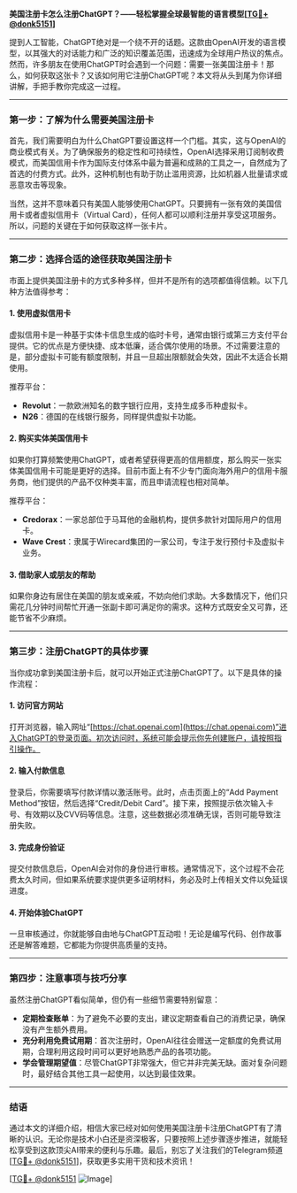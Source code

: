 **美国注册卡怎么注册ChatGPT？——轻松掌握全球最智能的语言模型[[TG💪+ @donk5151](https://t.me/s/donk5151)]**

提到人工智能，ChatGPT绝对是一个绕不开的话题。这款由OpenAI开发的语言模型，以其强大的对话能力和广泛的知识覆盖范围，迅速成为全球用户热议的焦点。然而，许多朋友在使用ChatGPT时会遇到一个问题：需要一张美国注册卡！那么，如何获取这张卡？又该如何用它注册ChatGPT呢？本文将从头到尾为你详细讲解，手把手教你完成这一过程。

---

### **第一步：了解为什么需要美国注册卡**
首先，我们需要明白为什么ChatGPT要设置这样一个门槛。其实，这与OpenAI的商业模式有关。为了确保服务的稳定性和可持续性，OpenAI选择采用订阅制收费模式，而美国信用卡作为国际支付体系中最为普遍和成熟的工具之一，自然成为了首选的付费方式。此外，这种机制也有助于防止滥用资源，比如机器人批量请求或恶意攻击等现象。

当然，这并不意味着只有美国人能够使用ChatGPT。只要拥有一张有效的美国信用卡或者虚拟信用卡（Virtual Card），任何人都可以顺利注册并享受这项服务。所以，问题的关键在于如何获取这样一张卡片。

---

### **第二步：选择合适的途径获取美国注册卡**
市面上提供美国注册卡的方式多种多样，但并不是所有的选项都值得信赖。以下几种方法值得参考：

#### **1. 使用虚拟信用卡**
虚拟信用卡是一种基于实体卡信息生成的临时卡号，通常由银行或第三方支付平台提供。它的优点是方便快捷、成本低廉，适合偶尔使用的场景。不过需要注意的是，部分虚拟卡可能有额度限制，并且一旦超出限额就会失效，因此不太适合长期使用。

推荐平台：
- **Revolut**：一款欧洲知名的数字银行应用，支持生成多币种虚拟卡。
- **N26**：德国的在线银行服务，同样提供虚拟卡功能。

#### **2. 购买实体美国信用卡**
如果你打算频繁使用ChatGPT，或者希望获得更高的信用额度，那么购买一张实体美国信用卡可能是更好的选择。目前市面上有不少专门面向海外用户的信用卡服务商，他们提供的产品不仅种类丰富，而且申请流程也相对简单。

推荐平台：
- **Credorax**：一家总部位于马耳他的金融机构，提供多款针对国际用户的信用卡。
- **Wave Crest**：隶属于Wirecard集团的一家公司，专注于发行预付卡及虚拟卡业务。

#### **3. 借助家人或朋友的帮助**
如果你身边有居住在美国的朋友或亲戚，不妨向他们求助。大多数情况下，他们只需花几分钟时间帮忙开通一张副卡即可满足你的需求。这种方式既安全又可靠，还能节省不少麻烦。

---

### **第三步：注册ChatGPT的具体步骤**
当你成功拿到美国注册卡后，就可以开始正式注册ChatGPT了。以下是具体的操作流程：

#### **1. 访问官方网站**
打开浏览器，输入网址“[https://chat.openai.com](https://chat.openai.com)”进入ChatGPT的登录页面。初次访问时，系统可能会提示你先创建账户，请按照指引操作。

#### **2. 输入付款信息**
登录后，你需要填写付款详情以激活账号。此时，点击页面上的“Add Payment Method”按钮，然后选择“Credit/Debit Card”。接下来，按照提示依次输入卡号、有效期以及CVV码等信息。注意，这些数据必须准确无误，否则可能导致注册失败。

#### **3. 完成身份验证**
提交付款信息后，OpenAI会对你的身份进行审核。通常情况下，这个过程不会花费太久时间，但如果系统要求提供更多证明材料，务必及时上传相关文件以免延误进度。

#### **4. 开始体验ChatGPT**
一旦审核通过，你就能够自由地与ChatGPT互动啦！无论是编写代码、创作故事还是解答难题，它都能为你提供高质量的支持。

---

### **第四步：注意事项与技巧分享**
虽然注册ChatGPT看似简单，但仍有一些细节需要特别留意：

- **定期检查账单**：为了避免不必要的支出，建议定期查看自己的消费记录，确保没有产生额外费用。
- **充分利用免费试用期**：首次注册时，OpenAI往往会赠送一定额度的免费试用期，合理利用这段时间可以更好地熟悉产品的各项功能。
- **学会管理期望值**：尽管ChatGPT非常强大，但它并非完美无缺。面对复杂问题时，最好结合其他工具一起使用，以达到最佳效果。

---

### **结语**
通过本文的详细介绍，相信大家已经对如何使用美国注册卡注册ChatGPT有了清晰的认识。无论你是技术小白还是资深极客，只要按照上述步骤逐步推进，就能轻松享受到这款顶尖AI带来的便利与乐趣。最后，别忘了关注我们的Telegram频道[[TG💪+ @donk5151](https://t.me/s/donk5151)]，获取更多实用干货和技术资讯！

[[TG💪+ @donk5151](https://t.me/s/donk5151) ![Image](https://i.postimg.cc/rwNCRYN7/Snipaste-2025-04-30-17-27-05.png)]
